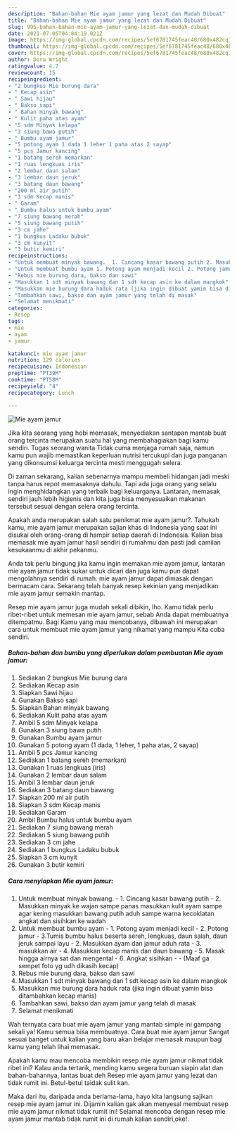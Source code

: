```yaml
---
description: "Bahan-bahan Mie ayam jamur yang lezat dan Mudah Dibuat"
title: "Bahan-bahan Mie ayam jamur yang lezat dan Mudah Dibuat"
slug: 995-bahan-bahan-mie-ayam-jamur-yang-lezat-dan-mudah-dibuat
date: 2021-07-05T04:04:19.021Z
image: https://img-global.cpcdn.com/recipes/5ef6781745feac48/680x482cq70/mie-ayam-jamur-foto-resep-utama.jpg
thumbnail: https://img-global.cpcdn.com/recipes/5ef6781745feac48/680x482cq70/mie-ayam-jamur-foto-resep-utama.jpg
cover: https://img-global.cpcdn.com/recipes/5ef6781745feac48/680x482cq70/mie-ayam-jamur-foto-resep-utama.jpg
author: Dora Wright
ratingvalue: 4.7
reviewcount: 15
recipeingredient:
- "2 bungkus Mie burung dara"
- " Kecap asin"
- " Sawi hijau"
- " Bakso sapi"
- " Bahan minyak bawang"
- " Kulit paha atas ayam"
- "5 sdm Minyak kelapa"
- "3 siung bawa putih"
- " Bumbu ayam jamur"
- "5 potong ayam 1 dada 1 leher 1 paha atas 2 sayap"
- "5 pcs Jamur kancing"
- "1 batang sereh memarkan"
- "1 ruas lengkuas iris"
- "2 lembar daun salam"
- "3 lembar daun jeruk"
- "3 batang daun bawang"
- "200 ml air putih"
- "3 sdm Kecap manis"
- " Garam"
- " Bumbu halus untuk bumbu ayam"
- "7 siung bawang merah"
- "5 siung bawang putih"
- "3 cm jahe"
- "1 bungkus Ladaku bubuk"
- "3 cm kunyit"
- "3 butir kemiri"
recipeinstructions:
- "Untuk membuat minyak bawang.  1. Cincang kasar bawang putih 2. Masukkan minyak ke wajan sampe panas masukkan kulit ayam sampe agar kering masukkan bawang putih aduh sampe warna kecoklatan angkat dan sisihkan ke wadah"
- "Untuk membuat bumbu ayam 1. Potong ayam menjadi kecil 2. Potong jamur 3.Tumis bumbu halus beserta sereh, lengkuas, daun salah, daun jeruk sampai layu 2. Masukkan ayam dan jamur aduh rata 3. masukkan air 4. Masukkan kecap manis dan daun bawang 5. Masak hingga airnya sat dan mengental 6. Angkat sisihkan  (Maaf ga sempet foto yg udh dikasih kecap)"
- "Rebus mie burung dara, bakso dan sawi"
- "Masukkan 1 sdt minyak bawang dan 1 sdt kecap asin ke dalam mangkok"
- "Masukkan mie burung dara haduk rata (jika ingin dibuat yamin bisa ditambahkan kecap manis)"
- "Tambahkan sawi, bakso dan ayam jamur yang telah di masak"
- "Selamat menikmati"
categories:
- Resep
tags:
- mie
- ayam
- jamur

katakunci: mie ayam jamur 
nutrition: 129 calories
recipecuisine: Indonesian
preptime: "PT39M"
cooktime: "PT58M"
recipeyield: "4"
recipecategory: Lunch

---
```



![Mie ayam jamur](https://img-global.cpcdn.com/recipes/5ef6781745feac48/680x482cq70/mie-ayam-jamur-foto-resep-utama.jpg)

Jika kita seorang yang hobi memasak, menyediakan santapan mantab buat orang tercinta merupakan suatu hal yang membahagiakan bagi kamu sendiri. Tugas seorang  wanita Tidak cuma menjaga rumah saja, namun kamu pun wajib memastikan keperluan nutrisi tercukupi dan juga panganan yang dikonsumsi keluarga tercinta mesti menggugah selera.

Di zaman  sekarang, kalian sebenarnya mampu membeli hidangan jadi meski tanpa harus repot memasaknya dahulu. Tapi ada juga orang yang selalu ingin menghidangkan yang terbaik bagi keluarganya. Lantaran, memasak sendiri jauh lebih higienis dan kita juga bisa menyesuaikan makanan tersebut sesuai dengan selera orang tercinta. 



Apakah anda merupakan salah satu penikmat mie ayam jamur?. Tahukah kamu, mie ayam jamur merupakan sajian khas di Indonesia yang saat ini disukai oleh orang-orang di hampir setiap daerah di Indonesia. Kalian bisa memasak mie ayam jamur hasil sendiri di rumahmu dan pasti jadi camilan kesukaanmu di akhir pekanmu.

Anda tak perlu bingung jika kamu ingin memakan mie ayam jamur, lantaran mie ayam jamur tidak sukar untuk dicari dan juga kamu pun dapat mengolahnya sendiri di rumah. mie ayam jamur dapat dimasak dengan bermacam cara. Sekarang telah banyak resep kekinian yang menjadikan mie ayam jamur semakin mantap.

Resep mie ayam jamur juga mudah sekali dibikin, lho. Kamu tidak perlu ribet-ribet untuk memesan mie ayam jamur, sebab Anda dapat membuatnya ditempatmu. Bagi Kamu yang mau mencobanya, dibawah ini merupakan cara untuk membuat mie ayam jamur yang nikamat yang mampu Kita coba sendiri.

<!--inarticleads1-->

##### Bahan-bahan dan bumbu yang diperlukan dalam pembuatan Mie ayam jamur:

1. Sediakan 2 bungkus Mie burung dara
1. Sediakan  Kecap asin
1. Siapkan  Sawi hijau
1. Gunakan  Bakso sapi
1. Siapkan  Bahan minyak bawang
1. Sediakan  Kulit paha atas ayam
1. Ambil 5 sdm Minyak kelapa
1. Gunakan 3 siung bawa putih
1. Gunakan  Bumbu ayam jamur
1. Gunakan 5 potong ayam (1 dada, 1 leher, 1 paha atas, 2 sayap)
1. Ambil 5 pcs Jamur kancing
1. Sediakan 1 batang sereh (memarkan)
1. Gunakan 1 ruas lengkuas (iris)
1. Gunakan 2 lembar daun salam
1. Ambil 3 lembar daun jeruk
1. Sediakan 3 batang daun bawang
1. Siapkan 200 ml air putih
1. Siapkan 3 sdm Kecap manis
1. Sediakan  Garam
1. Ambil  Bumbu halus untuk bumbu ayam
1. Sediakan 7 siung bawang merah
1. Sediakan 5 siung bawang putih
1. Sediakan 3 cm jahe
1. Sediakan 1 bungkus Ladaku bubuk
1. Siapkan 3 cm kunyit
1. Gunakan 3 butir kemiri




<!--inarticleads2-->

##### Cara menyiapkan Mie ayam jamur:

1. Untuk membuat minyak bawang.  - 1. Cincang kasar bawang putih - 2. Masukkan minyak ke wajan sampe panas masukkan kulit ayam sampe agar kering masukkan bawang putih aduh sampe warna kecoklatan angkat dan sisihkan ke wadah
1. Untuk membuat bumbu ayam - 1. Potong ayam menjadi kecil - 2. Potong jamur - 3.Tumis bumbu halus beserta sereh, lengkuas, daun salah, daun jeruk sampai layu - 2. Masukkan ayam dan jamur aduh rata - 3. masukkan air - 4. Masukkan kecap manis dan daun bawang - 5. Masak hingga airnya sat dan mengental - 6. Angkat sisihkan -  - (Maaf ga sempet foto yg udh dikasih kecap)
1. Rebus mie burung dara, bakso dan sawi
1. Masukkan 1 sdt minyak bawang dan 1 sdt kecap asin ke dalam mangkok
1. Masukkan mie burung dara haduk rata (jika ingin dibuat yamin bisa ditambahkan kecap manis)
1. Tambahkan sawi, bakso dan ayam jamur yang telah di masak
1. Selamat menikmati




Wah ternyata cara buat mie ayam jamur yang mantab simple ini gampang sekali ya! Kamu semua bisa membuatnya. Cara buat mie ayam jamur Sangat sesuai banget untuk kalian yang baru akan belajar memasak maupun bagi kamu yang telah lihai memasak.

Apakah kamu mau mencoba membikin resep mie ayam jamur nikmat tidak ribet ini? Kalau anda tertarik, mending kamu segera buruan siapin alat dan bahan-bahannya, lantas buat deh Resep mie ayam jamur yang lezat dan tidak rumit ini. Betul-betul taidak sulit kan. 

Maka dari itu, daripada anda berlama-lama, hayo kita langsung sajikan resep mie ayam jamur ini. Dijamin kalian gak akan menyesal membuat resep mie ayam jamur nikmat tidak rumit ini! Selamat mencoba dengan resep mie ayam jamur mantab tidak rumit ini di rumah kalian sendiri,oke!.

